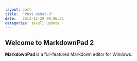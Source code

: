 ```yaml
---
layout: post
title:  "Post demo3-3"
date:   2013-12-29 00:06:31
categories: jekyll update
---
```


## Welcome to MarkdownPad 2 ##

**MarkdownPad** is a full-featured Markdown editor for Windows.


